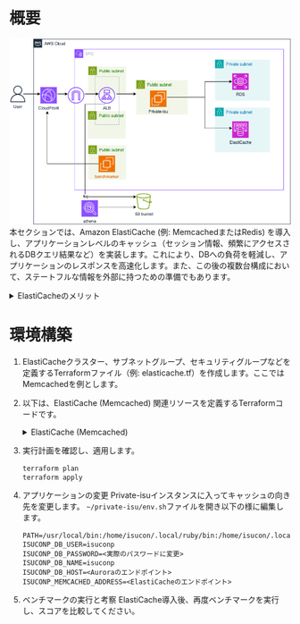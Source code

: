 # 概要
![07](../images/Private-isu07.png) 
本セクションでは、Amazon ElastiCache (例: MemcachedまたはRedis) を導入し、アプリケーションレベルのキャッシュ（セッション情報、頻繁にアクセスされるDBクエリ結果など）を実装します。これにより、DBへの負荷を軽減し、アプリケーションのレスポンスを高速化します。また、この後の複数台構成において、ステートフルな情報を外部に持つための準備でもあります。

<details>
<summary>ElastiCacheのメリット</summary>
<ul>
<li><strong>高速パフォーマンス:</strong> インメモリデータストアにより、マイクロ秒単位のレイテンシを実現します。</li>
<li><strong>運用負荷軽減:</strong> ハードウェアプロビジョニング、パッチ適用、バックアップなどの管理タスクが自動化されます。</li>
<li><strong>スケーラビリティ:</strong> ニーズに応じてクラスターのノード数やノードタイプを容易に変更できます。</li>
<li><strong>エンジン選択:</strong> Memcached (シンプルなKVS) と Redis (多機能なデータ構造) の2つのエンジンから選択可能です。</li>
<li><strong>高可用性 (Redis):</strong> RedisクラスターモードやマルチAZレプリケーションにより可用性を高められます。</li>
</ul>
</details>

# 環境構築
1. ElastiCacheクラスター、サブネットグループ、セキュリティグループなどを定義するTerraformファイル（例: elasticache.tf）を作成します。ここではMemcachedを例とします。

2. 以下は、ElastiCache (Memcached) 関連リソースを定義するTerraformコードです。
    <details>
    <summary>ElastiCache (Memcached)</summary>

    ```
    resource "aws_elasticache_cluster" "isucon_memcached" {
    cluster_id           = "isucon-memcached"             
    engine               = "memcached"              
    engine_version       = "1.6.22"                 
    node_type            = "cache.t3.micro"         
    num_cache_nodes      = 1                       
    port                 = 11211                    
    parameter_group_name = "default.memcached1.6"   
    subnet_group_name    = aws_elasticache_subnet_group.memcached_subnet_group.name 
    security_group_ids   = [aws_security_group.isucon_memcached_sg.id]
    apply_immediately = true
    tags = {
        Name = "isucon-mem"
    }

    depends_on = [
        aws_elasticache_subnet_group.memcached_subnet_group,
    ]
    }

    # --- ElastiCache サブネットグループの作成 ---
    resource "aws_elasticache_subnet_group" "memcached_subnet_group" {
    name       = "isucon-mem-subnet-group"
    subnet_ids =  [aws_subnet.cache_subnet.id]

    tags = {
        Name = "isucon-mem-subnet-group"
    }
    }
    ```

    </details>

3. 実行計画を確認し、適用します。
    ```
    terraform plan
    terraform apply
    ```

4. アプリケーションの変更
    Private-isuインスタンスに入ってキャッシュの向き先を変更します。 `~/private-isu/env.sh`ファイルを開き以下の様に編集します。
     ```
    PATH=/usr/local/bin:/home/isucon/.local/ruby/bin:/home/isucon/.local/node/bin:/home/isucon/.local/python3/bin:/home/isucon/.local/perl/bin:/home/isucon/.local/php/bin:/home/isucon/.local/php/sbin:/home/isucon/.local/go/bin:/home/isucon/.local/scala/bin:/usr/bin/:/bin/:$PATH
    ISUCONP_DB_USER=isuconp
    ISUCONP_DB_PASSWORD=<実際のパスワードに変更>
    ISUCONP_DB_NAME=isuconp
    ISUCONP_DB_HOST=<Auroraのエンドポイント>
    ISUCONP_MEMCACHED_ADDRESS=<ElastiCacheのエンドポイント>
    ```
5. ベンチマークの実行と考察
    ElastiCache導入後、再度ベンチマークを実行し、スコアを比較してください。
